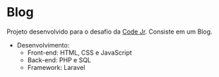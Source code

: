 # Blog

Projeto desenvolvido para o desafio da [Code Jr](https://codejr.com.br/). Consiste em um Blog.

- Desenvolvimento:
  - Front-end: HTML, CSS e JavaScript
  - Back-end: PHP e SQL
  - Framework: Laravel